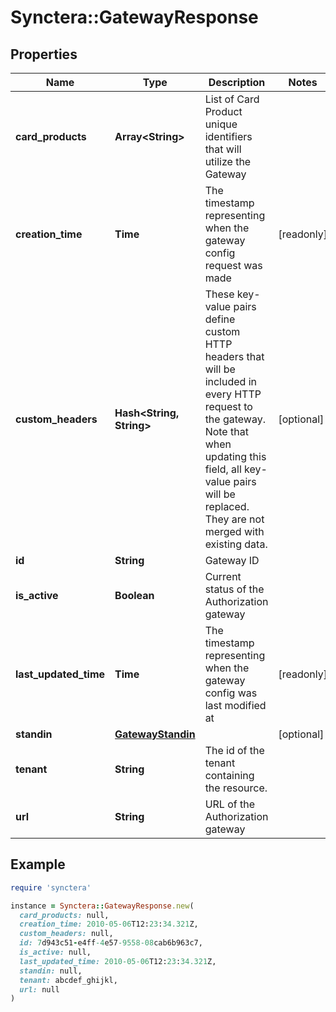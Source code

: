 # Synctera::GatewayResponse

## Properties

| Name | Type | Description | Notes |
| ---- | ---- | ----------- | ----- |
| **card_products** | **Array&lt;String&gt;** | List of Card Product unique identifiers that will utilize the Gateway |  |
| **creation_time** | **Time** | The timestamp representing when the gateway config request was made | [readonly] |
| **custom_headers** | **Hash&lt;String, String&gt;** | These key-value pairs define custom HTTP headers that will be included in every HTTP request to the gateway. Note that when updating this field, all key-value pairs will be replaced. They are not merged with existing data.  | [optional] |
| **id** | **String** | Gateway ID |  |
| **is_active** | **Boolean** | Current status of the Authorization gateway |  |
| **last_updated_time** | **Time** | The timestamp representing when the gateway config was last modified at | [readonly] |
| **standin** | [**GatewayStandin**](GatewayStandin.md) |  | [optional] |
| **tenant** | **String** | The id of the tenant containing the resource.  |  |
| **url** | **String** | URL of the Authorization gateway |  |

## Example

```ruby
require 'synctera'

instance = Synctera::GatewayResponse.new(
  card_products: null,
  creation_time: 2010-05-06T12:23:34.321Z,
  custom_headers: null,
  id: 7d943c51-e4ff-4e57-9558-08cab6b963c7,
  is_active: null,
  last_updated_time: 2010-05-06T12:23:34.321Z,
  standin: null,
  tenant: abcdef_ghijkl,
  url: null
)
```

